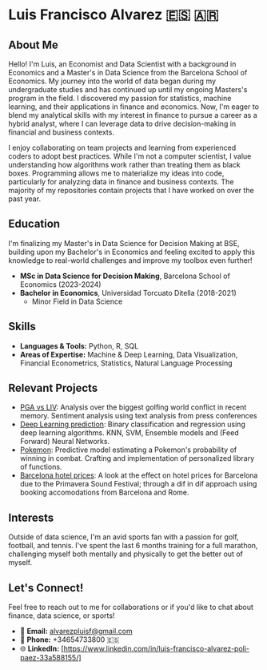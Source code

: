 # Luis Francisco Alvarez 🇪🇸 🇦🇷

## About Me
Hello! I'm Luis, an Economist and Data Scientist with a background in Economics and a Master's in Data Science from the Barcelona School of Economics. My journey into the world of data began during my undergraduate studies and has continued up until my ongoing Masters's program in the field. I discovered my passion for statistics, machine learning, and their applications in finance and economics.  Now, I'm eager to blend my analytical skills with my interest in finance to pursue a career as a hybrid analyst, where I can leverage data to drive decision-making in financial and business contexts. 

I enjoy collaborating on team projects and learning from experienced coders to adopt best practices. While I'm not a computer scientist, I value understanding how algorithms work rather than treating them as black boxes. Programming allows me to materialize my ideas into code, particularly for analyzing data in finance and business contexts. The majority of my repositories contain projects that I have worked on over the past year.

## Education
I'm finalizing  my Master's in Data Science for Decision Making at BSE, building upon my Bachelor's in Economics and feeling excited to apply this knowledge to real-world challenges and improve my toolbox even further!

- **MSc in Data Science for Decision Making**, Barcelona School of Economics (2023-2024)
- **Bachelor in Economics**, Universidad Torcuato Ditella (2018-2021)
  - Minor Field in Data Science


## Skills

- **Languages & Tools:** Python, R, SQL
- **Areas of Expertise:** Machine & Deep Learning, Data Visualization, Financial Econometrics,  Statistics, Natural Language Processing


## Relevant Projects

- [PGA vs LIV](https://github.com/mgallon235/pga_liv):
      Analysis over the biggest golfing world conflict in recent memory. Sentiment analysis using text analysis from press conferences
- [Deep Learning prediction](https://github.com/lalvarezpoli/DeepLearning):
      Binary classification and regression using deep learning algorithms. KNN, SVM, Ensemble models and (Feed Forward) Neural Networks.
- [Pokemon](https://github.com/ruimaciell/CDS_final_pokemon):
      Predictive model estimating a Pokemon's probability of winning in combat. Crafting and implementation of personalized library of functions.
- [Barcelona hotel prices](https://github.com/VanessaKromm/Booking_Scraping):
      A look at the effect on hotel prices for Barcelona due to the Primavera Sound Festival; through a dif in dif approach using booking accomodations from Barcelona and Rome.


## Interests

Outside of data science, I'm an avid sports fan with a passion for golf, football, and tennis. I've spent the last 6 months training for a full marathon, challenging myself both mentally and physically to get the better out of myself.

## Let's Connect!

Feel free to reach out to me for collaborations or if you'd like to chat about finance, data science, or sports!

- 📧 **Email:** alvarezpluisf@gmail.com
- 📱 **Phone:** +34654733800 🇪🇸
- 🌐 **LinkedIn:** [https://www.linkedin.com/in/luis-francisco-alvarez-poli-paez-33a588155/]


